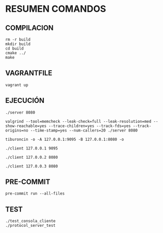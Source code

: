 # RESUMEN COMANDOS

## COMPILACION

```shell
rm -r build
mkdir build
cd build
cmake ../
make
```

## VAGRANTFILE

```shell
vagrant up
```

## EJECUCIÓN

```shell
./server 8080

valgrind --tool=memcheck --leak-check=full --leak-resolution=med --show-reachable=yes --trace-children=yes --track-fds=yes --track-origins=no --time-stamp=yes --num-callers=20 ./server 8080

tiburoncin -o -A 127.0.0.1:9095 -B 127.0.0.1:8080 -o

./client 127.0.0.1 9095

./client 127.0.0.2 8080

./client 127.0.0.3 8080
```

## PRE-COMMIT

```shell
pre-commit run --all-files
```

## TEST

```shell
./test_consola_cliente
./protocol_server_test
```
